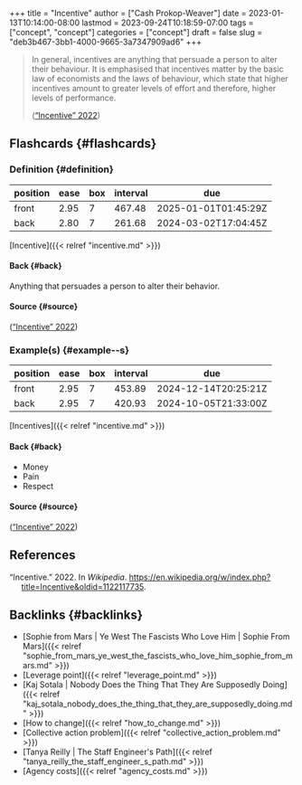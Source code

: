 +++
title = "Incentive"
author = ["Cash Prokop-Weaver"]
date = 2023-01-13T10:14:00-08:00
lastmod = 2023-09-24T10:18:59-07:00
tags = ["concept", "concept"]
categories = ["concept"]
draft = false
slug = "deb3b467-3bb1-4000-9665-3a7347909ad6"
+++

> In general, incentives are anything that persuade a person to alter their behaviour. It is emphasised that incentives matter by the basic law of economists and the laws of behaviour, which state that higher incentives amount to greater levels of effort and therefore, higher levels of performance.
>
> (<a href="#citeproc_bib_item_1">“Incentive” 2022</a>)


## Flashcards {#flashcards}


### Definition {#definition}

| position | ease | box | interval | due                  |
|----------|------|-----|----------|----------------------|
| front    | 2.95 | 7   | 467.48   | 2025-01-01T01:45:29Z |
| back     | 2.80 | 7   | 261.68   | 2024-03-02T17:04:45Z |

[Incentive]({{< relref "incentive.md" >}})


#### Back {#back}

Anything that persuades a person to alter their behavior.


#### Source {#source}

(<a href="#citeproc_bib_item_1">“Incentive” 2022</a>)


### Example(s) {#example--s}

| position | ease | box | interval | due                  |
|----------|------|-----|----------|----------------------|
| front    | 2.95 | 7   | 453.89   | 2024-12-14T20:25:21Z |
| back     | 2.95 | 7   | 420.93   | 2024-10-05T21:33:00Z |

[Incentives]({{< relref "incentive.md" >}})


#### Back {#back}

-   Money
-   Pain
-   Respect


#### Source {#source}

(<a href="#citeproc_bib_item_1">“Incentive” 2022</a>)

## References

<style>.csl-entry{text-indent: -1.5em; margin-left: 1.5em;}</style><div class="csl-bib-body">
  <div class="csl-entry"><a id="citeproc_bib_item_1"></a>“Incentive.” 2022. In <i>Wikipedia</i>. <a href="https://en.wikipedia.org/w/index.php?title=Incentive&oldid=1122117735">https://en.wikipedia.org/w/index.php?title=Incentive&#38;oldid=1122117735</a>.</div>
</div>


## Backlinks {#backlinks}

-   [Sophie from Mars | Ye West The Fascists Who Love Him | Sophie From Mars]({{< relref "sophie_from_mars_ye_west_the_fascists_who_love_him_sophie_from_mars.md" >}})
-   [Leverage point]({{< relref "leverage_point.md" >}})
-   [Kaj Sotala | Nobody Does the Thing That They Are Supposedly Doing]({{< relref "kaj_sotala_nobody_does_the_thing_that_they_are_supposedly_doing.md" >}})
-   [How to change]({{< relref "how_to_change.md" >}})
-   [Collective action problem]({{< relref "collective_action_problem.md" >}})
-   [Tanya Reilly | The Staff Engineer's Path]({{< relref "tanya_reilly_the_staff_engineer_s_path.md" >}})
-   [Agency costs]({{< relref "agency_costs.md" >}})
